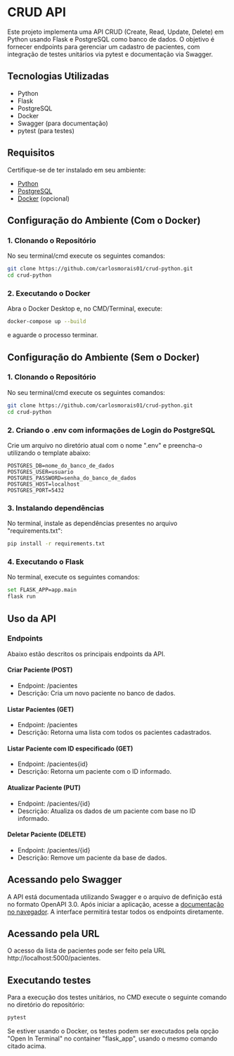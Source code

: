 # CRUD API

Este projeto implementa uma API CRUD (Create, Read, Update, Delete) em Python usando Flask e PostgreSQL como banco de dados. O objetivo é fornecer endpoints para gerenciar um cadastro de pacientes, com integração de testes unitários via pytest e documentação via Swagger.

## Tecnologias Utilizadas

- Python
- Flask
- PostgreSQL
- Docker
- Swagger (para documentação)
- pytest (para testes)

## Requisitos

Certifique-se de ter instalado em seu ambiente:

- [Python](https://www.python.org/downloads/)
- [PostgreSQL](https://www.postgresql.org/download/)
- [Docker](https://docs.docker.com/get-docker/) (opcional)

## Configuração do Ambiente (Com o Docker)
### 1. Clonando o Repositório
No seu terminal/cmd execute os seguintes comandos:
```bash
git clone https://github.com/carlosmorais01/crud-python.git
cd crud-python
```
### 2. Executando o Docker
Abra o Docker Desktop e, no CMD/Terminal, execute:
```bash
docker-compose up --build
```
e aguarde o processo terminar.


## Configuração do Ambiente (Sem o Docker)
### 1. Clonando o Repositório
No seu terminal/cmd execute os seguintes comandos:
```bash
git clone https://github.com/carlosmorais01/crud-python.git
cd crud-python
```
### 2. Criando o .env com informações de Login do PostgreSQL
Crie um arquivo no diretório atual com o nome ".env" e preencha-o utilizando o template abaixo:
```.env
POSTGRES_DB=nome_do_banco_de_dados
POSTGRES_USER=usuario
POSTGRES_PASSWORD=senha_do_banco_de_dados
POSTGRES_HOST=localhost
POSTGRES_PORT=5432
```
### 3. Instalando dependências
No terminal, instale as dependências presentes no arquivo "requirements.txt":
```bash
pip install -r requirements.txt
```
### 4. Executando o Flask
No terminal, execute os seguintes comandos:
```bash
set FLASK_APP=app.main
flask run
```

## Uso da API
### Endpoints
Abaixo estão descritos os principais endpoints da API.

#### Criar Paciente (POST)
- Endpoint: /pacientes
- Descrição: Cria um novo paciente no banco de dados.
#### Listar Pacientes (GET)
- Endpoint: /pacientes
- Descrição: Retorna uma lista com todos os pacientes cadastrados.
#### Listar Paciente com ID especificado (GET)
- Endpoint: /pacientes{id}
- Descrição: Retorna um paciente com o ID informado.
#### Atualizar Paciente (PUT)
- Endpoint: /pacientes/{id}
- Descrição: Atualiza os dados de um paciente com base no ID informado.
#### Deletar Paciente (DELETE)
- Endpoint: /pacientes/{id}
- Descrição: Remove um paciente da base de dados.
  
## Acessando pelo Swagger
A API está documentada utilizando Swagger e o arquivo de definição está no formato OpenAPI 3.0. Após iniciar a aplicação, acesse a [documentação no navegador](http://localhost:5000/api/docs). A interface permitirá testar todos os endpoints diretamente.

## Acessando pela URL
O acesso da lista de pacientes pode ser feito pela URL http://localhost:5000/pacientes.

## Executando testes
Para a execução dos testes unitários, no CMD execute o seguinte comando no diretório do repositório:
```bash
pytest
```
Se estiver usando o Docker, os testes podem ser executados pela opção "Open In Terminal" no container "flask_app", usando o mesmo comando citado acima.
